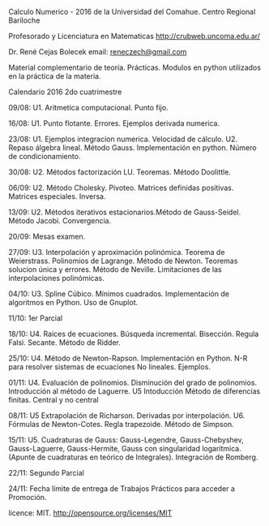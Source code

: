 Calculo Numerico - 2016 de la Universidad del Comahue. Centro Regional Bariloche

Profesorado y Licenciatura en Matematicas
http://crubweb.uncoma.edu.ar/

Dr. René Cejas Bolecek
email: reneczech@gmail.com

Material complementario de teoría. Prácticas. Modulos en python utilizados en la práctica de la materia. 

Calendario 2016 2do cuatrimestre

09/08: U1. Aritmetica computacional. Punto fijo.

16/08: U1. Punto flotante. Errores. Ejemplos derivada numerica.

23/08: U1. Ejemplos integracion numerica. Velocidad de cálculo. 
       U2. Repaso álgebra lineal. Método Gauss. Implementación en python. Número de condicionamiento.

30/08: U2. Métodos factorización LU. Teoremas. Método Doolittle.

06/09: U2. Método Cholesky. Pivoteo. Matrices definidas positivas. Matrices especiales. Inversa.

13/09: U2. Métodos iterativos estacionarios.Método de Gauss-Seidel. Método Jacobi. Convergencia.

20/09: Mesas examen.

27/09: U3. Interpolación y aproximación polinómica. Teorema de Weierstrass. Polinomios de Lagrange. Método de Newton. Teoremas solucion única y errores. Método de Neville. Limitaciones de las interpolaciones polinómicas.

04/10: U3. Spline Cúbico. Mínimos cuadrados. Implementación de algoritmos en Python. Uso de Gnuplot.

11/10: 1er Parcial

18/10: U4. Raíces de ecuaciones. Búsqueda incremental. Bisección. Regula Falsi. Secante. Método de Ridder.
 
25/10: U4. Método de Newton-Rapson. Implementación en Python. N-R para resolver sistemas de ecuaciones No lineales. Ejemplos.

01/11: U4. Evaluación de polinomios. Disminución del grado de polinomios. Introducción al método de Laguerre. U5 Intoducción Método de diferencias finitas. Central y no central

08/11: U5 Extrapolación de Richarson. Derivadas por interpolación.  U6. Fórmulas de Newton-Cotes. Regla trapezoide. Método de Simpson. 

15/11: U5. Cuadraturas de Gauss:
Gauss-Legendre, Gauss-Chebyshev, Gauss-Laguerre, Gauss-Hermite, Gauss con singularidad logarítmica. (Apunte de cuadraturas en teórico de Integrales). Integración de Romberg. 

22/11: Segundo Parcial

24/11: Fecha límite de entrega de Trabajos Prácticos para acceder a Promoción.



licence: MIT. http://opensource.org/licenses/MIT 